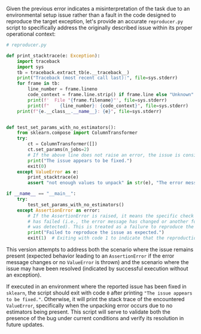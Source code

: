 Given the previous error indicates a misinterpretation of the task due to an environmental setup issue rather than a fault in the code designed to reproduce the target exception, let's provide an accurate `reproducer.py` script to specifically address the originally described issue within its proper operational context:

```python
# reproducer.py

def print_stacktrace(e: Exception):
    import traceback
    import sys
    tb = traceback.extract_tb(e.__traceback__)
    print("Traceback (most recent call last):", file=sys.stderr)
    for frame in tb:
        line_number = frame.lineno
        code_context = frame.line.strip() if frame.line else "Unknown"
        print(f'  File "{frame.filename}"', file=sys.stderr)
        print(f"    {line_number}: {code_context}", file=sys.stderr)
    print(f"{e.__class__.__name__}: {e}", file=sys.stderr)


def test_set_params_with_no_estimators():
    from sklearn.compose import ColumnTransformer
    try:
        ct = ColumnTransformer([])
        ct.set_params(n_jobs=2)
        # If the above line does not raise an error, the issue is considered fixed
        print("The issue appears to be fixed.")
        exit(0)
    except ValueError as e:
        print_stacktrace(e)
        assert "not enough values to unpack" in str(e), "The error message has changed."

if __name__ == "__main__":
    try:
        test_set_params_with_no_estimators()
    except AssertionError as error:
        # If the AssertionError is raised, it means the specific check we implemented
        # has failed (i.e., the error message has changed or another form of ValueError
        # was detected). This is treated as a failure to reproduce the issue as initially stated.
        print("Failed to reproduce the issue as expected.")
        exit(1)  # Exiting with code 1 to indicate that the reproduction did not match the expected outcome.
```

This version attempts to address both the scenario where the issue remains present (expected behavior leading to an `AssertionError` if the error message changes or no `ValueError` is thrown) and the scenario where the issue may have been resolved (indicated by successful execution without an exception).

If executed in an environment where the reported issue has been fixed in `sklearn`, the script should exit with code `0` after printing `"The issue appears to be fixed."`. Otherwise, it will print the stack trace of the encountered `ValueError`, specifically when the unpacking error occurs due to no estimators being present. This script will serve to validate both the presence of the bug under current conditions and verify its resolution in future updates.